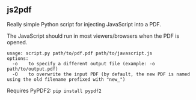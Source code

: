 ## js2pdf

Really simple Python script for injecting JavaScript into a PDF.

The JavaScript should run in most viewers/browsers when the PDF is opened.

```
usage: script.py path/to/pdf.pdf path/to/javascript.js
options:
  -o    to specify a different output file (example: -o path/to/output.pdf)
  -O    to overwrite the input PDF (by default, the new PDF is named using the old filename prefixed with "new_")
```

Requires PyPDF2:
``pip install pypdf2``
